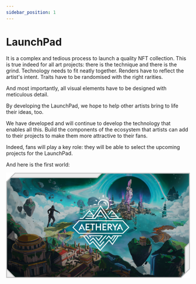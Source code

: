 ```yaml
---
sidebar_position: 1
---
```


# LaunchPad

It is a complex and tedious process to launch a quality NFT collection. This is true indeed for all art projects: there is the technique and there is the grind. Technology needs to fit neatly together. Renders have to reflect the artist's intent. Traits have to be randomised with the right rarities.

And most importantly, all visual elements have to be designed with meticulous detail.

By developing the LaunchPad, we hope to help other artists bring to life their ideas, too.

We have developed and will continue to develop the technology that enables all this. Build the components of the ecosystem that artists can add to their projects to make them more attractive to their fans.

Indeed, fans will play a key role: they will be able to select the upcoming projects for the LaunchPad.

And here is the first world:

![Aetherya](./Aetherya.png)

